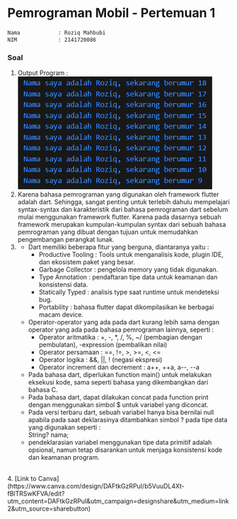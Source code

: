 # Pemrograman Mobil - Pertemuan 1
```
Nama            : Roziq Mahbubi
NIM             : 2141720086
```
### Soal
1. Output Program :
   ![image](../week_2/docs/output_no_1.png)
   <br>
2. Karena bahasa pemrograman yang digunakan oleh framework flutter adalah dart. Sehingga, sangat penting untuk terlebih dahulu mempelajari syntax-syntax dan karakteristik dari bahasa pemrograman dart sebelum mulai menggunakan framework flutter. Karena pada dasarnya sebuah framework merupakan kumpulan-kumpulan syntax dari sebuah bahasa pemrograman yang dibuat dengan tujuan untuk memudahkan pengembangan perangkat lunak.
   <br>
3. 
   - Dart memiliki beberapa fitur yang berguna, diantaranya yaitu :
      - Productive Tooling : Tools untuk menganalisis kode, plugin IDE, dan ekosistem paket yang besar.
      - Garbage Collector : pengelola memory yang tidak digunakan.
      - Type Annotation : pendaftaran tipe data untuk keamanan dan konsistensi data.
      - Statically Typed : analisis type saat runtime untuk mendeteksi bug.
      - Portability : bahasa flutter dapat dikompilasikan ke berbagai macam device.
   - Operator-operator yang ada pada dart kurang lebih sama dengan operator yang ada pada bahasa pemrograman lainnya, seperti :
     - Operator aritmatika : +, -, *, /, %, ~/ (pembagian dengan pembulatan), -expression (pembalikan nilai)
     - Operator persamaan : ==, !=, >, >=, <, <=
     - Operator logika : &&, ||, ! (negasi ekspresi)
     - Operator increment dan decrement : a++, ++a, a--, --a
   - Pada bahasa dart, diperlukan function main() untuk melakukan eksekusi kode, sama seperti bahasa yang dikembangkan dari bahasa C.
   - Pada bahasa dart, dapat dilakukan concat pada function print dengan menggunakan simbol $ untuk variabel yang diconcat.
   - Pada versi terbaru dart, sebuah variabel hanya bisa bernilai null apabila pada saat deklarasinya ditambahkan simbol ? pada tipe data yang digunakan seperti : <br> String? nama;
   - pendeklarasian variabel menggunakan tipe data primitif adalah opsional, namun tetap disarankan untuk menjaga konsistensi kode dan keamanan program.
<br>
4. [Link to Canva](https://www.canva.com/design/DAFtkGzRPuI/b5VuuDL4Xt-fBlTRSwKFVA/edit?utm_content=DAFtkGzRPuI&utm_campaign=designshare&utm_medium=link2&utm_source=sharebutton)